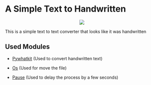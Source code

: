 # A Simple Text to Handwritten

<div align="center">
<img src="https://upload.wikimedia.org/wikipedia/commons/thumb/c/c3/Python-logo-notext.svg/200px-Python-logo-notext.svg.png" weight=200px />
</div>

This is a simple text to text converter that looks like it was handwritten

## Used Modules

- [Pywhatkit](https://pypi.org/project/pywhatkit/) (Used to convert handwritten text)

- [Os](https://docs.python.org/3/library/os.html) (Used for move the file)

- [Pause](https://pypi.org/project/pause/) (Used to delay the process by a few seconds)